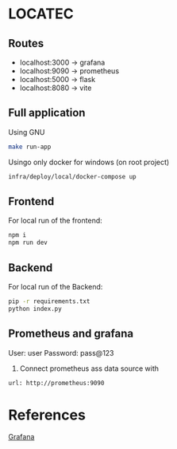 # LOCATEC

## Routes

- localhost:3000 -> grafana
- localhost:9090 -> prometheus
- localhost:5000 -> flask
- localhost:8080 -> vite

## Full application

Using GNU

```bash
make run-app
```

Usingo only docker for windows (on root project)

```bash
infra/deploy/local/docker-compose up
```


## Frontend

For local run of the frontend:

```bash
npm i
npm run dev
```

## Backend

For local run of the Backend:

```bash
pip -r requirements.txt
python index.py
```

## Prometheus and grafana

User: user 
Password: pass@123

1. Connect prometheus ass data source with

```bash
url: http://prometheus:9090
```

# References

[Grafana](https://medium.com/swlh/generate-and-track-metrics-for-flask-api-applications-using-prometheus-and-grafana-55ddd39866f0)